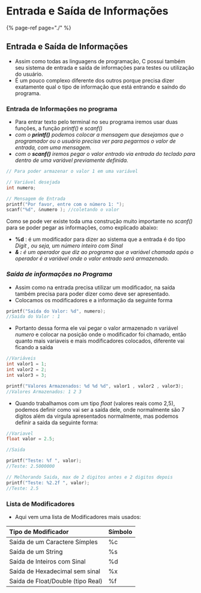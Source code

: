 # Entrada e Saída de Informações

{% page-ref page="./" %}

## Entrada e Saída de Informações

* Assim como todas as linguagens de programação, C possui também seu sistema de entrada e saída de informações para testes ou utilização do usuário.
* É um pouco complexo diferente dos outros porque precisa dizer exatamente qual o tipo de informação que está entrando e saíndo do programa.

### Entrada de Informações no programa

* Para entrar texto pelo terminal no seu programa iremos usar duas funções, a função _printf\(\)_ e _scanf\(\)_ 
* _com o **printf\(\)** podemos colocar a mensagem que desejamos que o programador ou o usuário precisa ver para pegarmos o valor de entrada, com uma mensagem._
* _com o **scanf\(\)** iremos pegar o valor entrado via entrada do teclado para dentro de uma variável previamente definida._

```c
// Para poder armazenar o valor 1 em uma variável

// Variável desejada
int numero;

// Mensagem de Entrada
printf("Por favor, entre com o número 1: ");
scanf("%d", &numero ); //coletando o valor
```

Como se pode ver existe toda uma construção muito importante no _scanf\(\)_ para se poder pegar as informações, como explicado abaixo:

* **%d** : é um modificador para dizer ao sistema que a entrada é do tipo _Digit , ou seja, um número inteiro com Sinal_
* _**& :** é um operador que diz ao programa que a variável chamada após o operador é a variável onde o valor entrado será armazenado._

### _Saída de informações no Programa_

* Assim como na entrada precisa utilizar um modificador, na saída também precisa para poder dizer como deve ser apresentado.
* Colocamos os modificadores e a informação da seguinte forma

```c
printf("Saida do Valor: %d", numero);
//Saida do Valor : 1
```

* Portanto dessa forma ele vai pegar o valor armazenado n variável _numero_ e colocar na posição onde o modificador foi chamado, então quanto mais variaveis e mais modificadores colocados, diferente vai ficando a saída

```c
//Variáveis
int valor1 = 1;
int valor2 = 2;
int valor3 = 3;

printf("Valores Armazenados: %d %d %d", valor1 , valor2 , valor3);
//Valores Armazenados: 1 2 3
```

* Quando trabalhamos com um tipo _float_ \(valores reais como 2,5\), podemos definir como vai ser a  saída dele, onde normalmente são 7 digitos além da virgula apresentados normalmente, mas podemos definir a saida da seguinte forma:

```c
//Variavel
float valor = 2.5;

//Saida

printf("Teste: %f ", valor);
//Teste: 2.5000000

// Melhorando Saida, max de 2 digitos antes e 2 digitos depois
printf("Teste: %2.2f ", valor);
//Teste: 2.5
```

### Lista de Modificadores

* Aqui vem uma lista de Modificadores mais usados:

| Tipo de Modificador | Símbolo |
| :--- | :--- |
| Saída de um Caractere Símples | %c |
| Saída de um String | %s |
| Saída de Inteiros com Sinal | %d |
| Saída de Hexadecimal sem sinal | %x |
| Saída de Float/Double \(tipo Real\) | %f |



